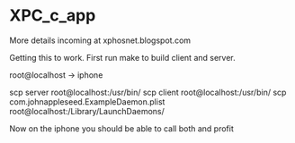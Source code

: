 # XPC_c_app

More details incoming at xphosnet.blogspot.com

Getting this to work. First run make to build client and server. 

root@localhost -> iphone

scp server root@localhost:/usr/bin/
scp client root@localhost:/usr/bin/
scp com.johnappleseed.ExampleDaemon.plist root@localhost:/Library/LaunchDaemons/ 

Now on the iphone you should be able to call both and profit

